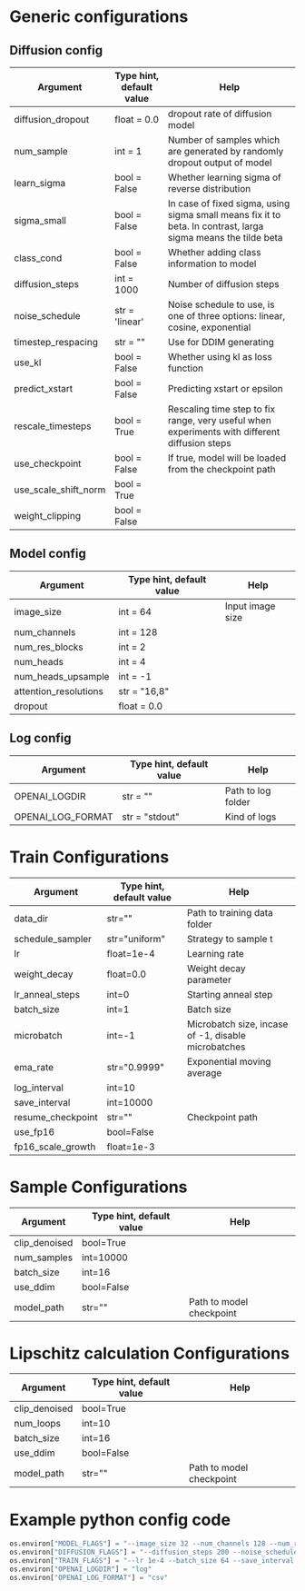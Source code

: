 # Generic configurations

## Diffusion config
|Argument            | Type hint, default value | Help |
|--------------------|--------------------------|------|
|diffusion_dropout | float = 0.0 | dropout rate of diffusion model |
|num_sample |int = 1 | Number of samples which are generated by randomly dropout output of model |
|learn_sigma | bool = False | Whether learning sigma of reverse distribution |
|sigma_small | bool = False | In case of fixed sigma, using sigma small means fix it to beta. In contrast, larga sigma means the tilde beta |
|class_cond | bool = False | Whether adding class information to model |
|diffusion_steps | int = 1000 | Number of diffusion steps |
|noise_schedule | str = 'linear' | Noise schedule to use, is one of three options: linear, cosine, exponential |
|timestep_respacing | str = "" | Use for DDIM generating |
|use_kl | bool = False | Whether using kl as loss function |
|predict_xstart | bool = False | Predicting xstart or epsilon |
|rescale_timesteps | bool = True | Rescaling time step to fix range, very useful when experiments with different diffusion steps |
|use_checkpoint | bool = False | If true, model will be loaded from the checkpoint path |
|use_scale_shift_norm | bool = True | |
|weight_clipping | bool = False ||

## Model config
|Argument            | Type hint, default value | Help |
|--------------------|--------------------------|------|
|image_size | int = 64 | Input image size |
|num_channels | int = 128 | |
|num_res_blocks | int = 2 | |
|num_heads | int = 4 | |
|num_heads_upsample | int = -1 | |
|attention_resolutions | str = "16,8" | |
|dropout | float = 0.0 | |

## Log config
|Argument            | Type hint, default value | Help |
|--------------------|--------------------------|------|
|OPENAI_LOGDIR | str = "" | Path to log folder |
|OPENAI_LOG_FORMAT | str = "stdout" | Kind of logs |

# Train Configurations
|Argument            | Type hint, default value | Help |
|--------------------|--------------------------|------|
|data_dir| str="" | Path to training data folder |
|schedule_sampler| str="uniform" | Strategy to sample t |
|lr| float=1e-4 | Learning rate |
|weight_decay| float=0.0 | Weight decay parameter |
|lr_anneal_steps| int=0 | Starting anneal step |
|batch_size| int=1 | Batch size |
|microbatch| int=-1 | Microbatch size, incase of -1, disable  microbatches|
|ema_rate| str="0.9999" | Exponential moving average |
|log_interval| int=10 ||
|save_interval| int=10000 ||
|resume_checkpoint| str="" |Checkpoint path|
|use_fp16| bool=False ||
|fp16_scale_growth| float=1e-3 ||

# Sample Configurations
|Argument            | Type hint, default value | Help |
|--------------------|--------------------------|------|
|clip_denoised| bool=True ||
|num_samples| int=10000 ||
|batch_size| int=16 ||
|use_ddim| bool=False ||
|model_path| str="" |Path to model checkpoint|

# Lipschitz calculation Configurations
|Argument            | Type hint, default value | Help |
|--------------------|--------------------------|------|
|clip_denoised| bool=True ||
|num_loops| int=10 ||
|batch_size| int=16 ||
|use_ddim| bool=False ||
|model_path| str="" |Path to model checkpoint|

# Example python config code
```python
os.environ["MODEL_FLAGS"] = "--image_size 32 --num_channels 128 --num_res_blocks 3 --dropout 0.1"
os.environ["DIFFUSION_FLAGS"] = "--diffusion_steps 200 --noise_schedule exponential --diffusion_dropout 0.1 --num_sample 10"
os.environ["TRAIN_FLAGS"] = "--lr 1e-4 --batch_size 64 --save_interval 10000"
os.environ["OPENAI_LOGDIR"] = "log"
os.environ["OPENAI_LOG_FORMAT"] = "csv"
```
